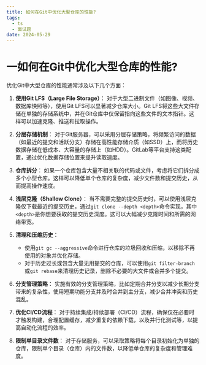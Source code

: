 ```yaml
---
title: 如何在Git中优化大型仓库的性能?
tags:
  - ts
  - 面试题
date: 2024-05-29
---
```

# 一如何在Git中优化大型仓库的性能?

优化Git中大型仓库的性能通常涉及以下几个方面：

1. **使用Git LFS（Large File Storage）**： 对于大型二进制文件（如图像、视频、数据库快照等），使用Git LFS可以显著减少仓库大小。Git LFS将这些大文件存储在单独的存储系统中，并在Git仓库中仅保留指向这些文件的文本指针。这样可以加速克隆、推送和拉取操作。
    
2. **分层存储机制**： 对于Git服务器，可以采用分层存储策略，将频繁访问的数据（如最近的提交和活跃分支）存储在高性能存储介质（如SSD）上，而将历史数据存储在低成本、大容量的存储上（如HDD）。GitLab等平台支持这类配置，通过优化数据存储位置来提升读取速度。
    
3. **仓库拆分**： 如果一个仓库包含大量不相关联的代码或文件，考虑将它们拆分成多个小型仓库。这样可以降低单个仓库的复杂度，减少文件数和提交历史，从而提高操作速度。
    
4. **浅层克隆（Shallow Clone）**： 当不需要完整的提交历史时，可以使用浅层克隆仅下载最近的提交历史，通过`git clone --depth <depth>`命令实现，其中`<depth>`是你想要获取的提交历史深度。这可以大幅减少克隆时间和所需的网络带宽。
    
5. **清理和压缩历史**：
    
    - 使用`git gc --aggressive`命令进行仓库的垃圾回收和压缩，以移除不再使用的对象并优化存储。
    - 对于历史过长或包含大量无用提交的仓库，可以使用`git filter-branch`或`git rebase`来清理历史记录，删除不必要的大文件或合并多个提交。
6. **分支管理策略**： 实施有效的分支管理策略，比如定期合并分支以减少长期分支带来的复杂性，使用短期功能分支并及时合并到主分支，减少合并冲突和历史混乱。
    
7. **优化CI/CD流程**： 对于持续集成/持续部署（CI/CD）流程，确保仅在必要时才触发构建，合理配置缓存，减少重复的依赖下载，以及并行化测试等，以提高自动化流程的效率。
    
8. **限制单目录文件数**： 对于存储服务，可以采取策略将每个目录初始化为单独的仓库，限制单个目录（仓库）内的文件数，以降低单仓库的复杂度和管理难度。